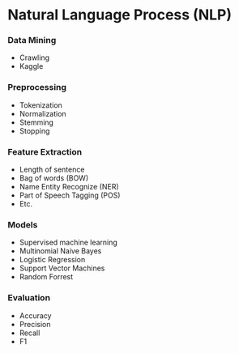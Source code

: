 # Natural Language Process (NLP)


### Data Mining
- Crawling
- Kaggle
### Preprocessing
- Tokenization
- Normalization
- Stemming
- Stopping
### Feature Extraction
- Length of sentence
- Bag of words (BOW)
- Name Entity Recognize (NER)
- Part of Speech Tagging (POS)
- Etc.
### Models
- Supervised machine learning
- Multinomial Naive Bayes
- Logistic Regression
- Support Vector Machines 
- Random Forrest
### Evaluation
- Accuracy 
- Precision 
- Recall
- F1
